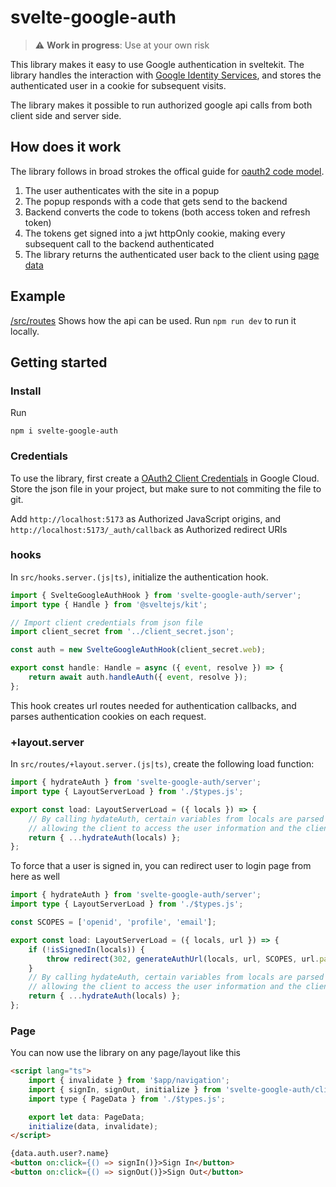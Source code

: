 # svelte-google-auth

> :warning: **Work in progress**: Use at your own risk

This library makes it easy to use Google authentication in sveltekit. The library handles the interaction with [Google Identity Services](https://developers.google.com/identity), and stores the authenticated user in a cookie for subsequent visits.

The library makes it possible to run authorized google api calls from both client side and server side.

## How does it work

The library follows in broad strokes the offical guide for [oauth2 code model](https://developers.google.com/identity/oauth2/web/guides/use-code-model#redirect-mode).

1. The user authenticates with the site in a popup
2. The popup responds with a code that gets send to the backend
3. Backend converts the code to tokens (both access token and refresh token)
4. The tokens get signed into a jwt httpOnly cookie, making every subsequent call to the backend authenticated
5. The library returns the authenticated user back to the client using [page data](https://kit.svelte.dev/docs/load)

## Example

[/src/routes](/src/routes) Shows how the api can be used. Run `npm run dev` to run it locally.

## Getting started

### Install

Run

```
npm i svelte-google-auth
```

### Credentials

To use the library, first create a [OAuth2 Client Credentials](https://developers.google.com/identity/protocols/oauth2/web-server#creatingcred) in Google Cloud. Store the json file in your project, but make sure to not commiting the file to git.

Add `http://localhost:5173` as Authorized JavaScript origins, and
`http://localhost:5173/_auth/callback` as Authorized redirect URIs

### hooks

In `src/hooks.server.(js|ts)`, initialize the authentication hook.

```ts
import { SvelteGoogleAuthHook } from 'svelte-google-auth/server';
import type { Handle } from '@sveltejs/kit';

// Import client credentials from json file
import client_secret from '../client_secret.json';

const auth = new SvelteGoogleAuthHook(client_secret.web);

export const handle: Handle = async ({ event, resolve }) => {
	return await auth.handleAuth({ event, resolve });
};
```

This hook creates url routes needed for authentication callbacks, and parses authentication cookies on each request.

### +layout.server

In `src/routes/+layout.server.(js|ts)`, create the following load function:

```ts
import { hydrateAuth } from 'svelte-google-auth/server';
import type { LayoutServerLoad } from './$types.js';

export const load: LayoutServerLoad = ({ locals }) => {
	// By calling hydateAuth, certain variables from locals are parsed to the client
	// allowing the client to access the user information and the client_id for login
	return { ...hydrateAuth(locals) };
};
```

To force that a user is signed in, you can redirect user to login page from here as well

```ts
import { hydrateAuth } from 'svelte-google-auth/server';
import type { LayoutServerLoad } from './$types.js';

const SCOPES = ['openid', 'profile', 'email'];

export const load: LayoutServerLoad = ({ locals, url }) => {
	if (!isSignedIn(locals)) {
		throw redirect(302, generateAuthUrl(locals, url, SCOPES, url.pathname));
	}
	// By calling hydateAuth, certain variables from locals are parsed to the client
	// allowing the client to access the user information and the client_id for login
	return { ...hydrateAuth(locals) };
};
```

### Page

You can now use the library on any page/layout like this

```html
<script lang="ts">
	import { invalidate } from '$app/navigation';
	import { signIn, signOut, initialize } from 'svelte-google-auth/client';
	import type { PageData } from './$types.js';

	export let data: PageData;
	initialize(data, invalidate);
</script>

{data.auth.user?.name}
<button on:click={() => signIn()}>Sign In</button>
<button on:click={() => signOut()}>Sign Out</button>
```
